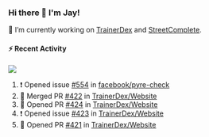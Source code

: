 ### Hi there 👋 I'm Jay!

🔭 I’m currently working on [TrainerDex](https://www.github.com/TrainerDex) and [StreetComplete](https://github.com/streetcomplete/StreetComplete).

#### :zap: Recent Activity

[<img src="https://github-readme-stats.vercel.app/api/wakatime?username=TurnrDev&layout=compact&custom_title=Last 7 Days Language Breakdown" />](https://wakatime.com/@TurnrDev)
<br>
<!--START_SECTION:activity-->
1. ❗️ Opened issue [#554](https://github.com/facebook/pyre-check/issues/554) in [facebook/pyre-check](https://github.com/facebook/pyre-check)
2. 🎉 Merged PR [#422](https://github.com/TrainerDex/Website/pull/422) in [TrainerDex/Website](https://github.com/TrainerDex/Website)
3. 💪 Opened PR [#424](https://github.com/TrainerDex/Website/pull/424) in [TrainerDex/Website](https://github.com/TrainerDex/Website)
4. ❗️ Opened issue [#423](https://github.com/TrainerDex/Website/issues/423) in [TrainerDex/Website](https://github.com/TrainerDex/Website)
5. 💪 Opened PR [#421](https://github.com/TrainerDex/Website/pull/421) in [TrainerDex/Website](https://github.com/TrainerDex/Website)
<!--END_SECTION:activity-->
